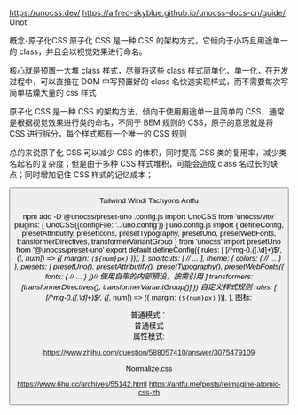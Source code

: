 https://unocss.dev/
https://alfred-skyblue.github.io/unocss-docs-cn/guide/
Unot

概念-原子化CSS
原子化 CSS 是一种 CSS 的架构方式，它倾向于小巧且用途单一的 class，并且会以视觉效果进行命名。

核心就是预置一大堆 class 样式，尽量将这些 class 样式简单化、单一化，在开发过程中，可以直接在 DOM 中写预置好的 class 名快速实现样式，而不需要每次写简单枯燥大量的 css 样式

原子化 CSS 是一种 CSS 的架构方法，倾向于使用用途单一且简单的 CSS，通常是根据视觉效果进行类的命名，不同于 BEM 规则的 CSS，原子的意思就是将 CSS 进行拆分，每个样式都有一个唯一的 CSS 规则

总的来说原子化 CSS 可以减少 CSS 的体积，同时提高 CSS 类的复用率，减少类名起名的复杂度；但是由于多种 CSS 样式堆积，可能会造成 class 名过长的缺点；同时增加记住 CSS 样式的记忆成本；

<button class="bg-blue-400 hover:bg-blue-500 text-sm text-white font-mono font-light py-2 px-4 rounded border-2 border-blue-200 dark:bg-blue-500 dark:hover:bg-blue-600">

Tailwind
Windi
Tachyons
Antfu

npm add -D @unocss/preset-uno
.config.js
    import UnoCSS from 'unocss/vite'
    plugins: [
        UnoCSS({configFile: '../uno.config'}) 
    ]
uno.config.js
    import {
        defineConfig,
        presetAttributify,
        presetIcons,
        presetTypography,
        presetUno,
        presetWebFonts,
        transformerDirectives,
        transformerVariantGroup
    } from 'unocss'
    import presetUno from '@unocss/preset-uno'
    export default defineConfig({
    rules: [
            [/^mg-0.([\.\d]+)$/, ([_, num]) => ({ margin: `(${num}px)` })],
        ],
    shortcuts: [
    // ...
    ],
    theme: {
    colors: {
        // ...
    }
    },
    presets: [
    presetUno(),
    presetAttributify(),
    presetTypography(),
    presetWebFonts({
        fonts: {
        // ...
        }
    })// 使用自带的内部预设，按需引用
    ] 
    transformers: [transformerDirectives(), transformerVariantGroup()] })
自定义样式规则
    rules: [ [/^mg-0.([\.\d]+)$/, ([_, num]) => ({ margin: `(${num}px)` })], ],
图标:
    <!-- A basic anchor icon from Phosphor icons -->
    <div class="i-ph-anchor-simple-thin" />
普通模式：
    <div class="bg-blue-400 hover:bg-blue-500 text-sm text-white py-2 px-4 border-2 rounded border-blue-200">普通模式 </div>
属性模式:
    <div 
        bg="blue-400 hover:blue-500"
        text="sm white"
        font="mono light"
        p="y-2 x-4"
        border="2 rounded  blue-200"
        >


https://www.zhihu.com/question/588057410/answer/3075479109


Normalize.css

https://www.6hu.cc/archives/55142.html
https://antfu.me/posts/reimagine-atomic-css-zh




































